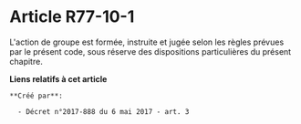 # Article R77-10-1

L'action de groupe est formée, instruite et jugée selon les règles prévues par le présent code, sous réserve des dispositions
particulières du présent chapitre.

**Liens relatifs à cet article**

	**Créé par**:

	  - Décret n°2017-888 du 6 mai 2017 - art. 3
